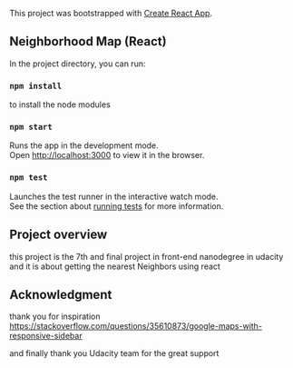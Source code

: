 This project was bootstrapped with [Create React App](https://github.com/facebook/create-react-app).

## Neighborhood Map (React)

In the project directory, you can run:

### `npm install`

to install the node modules 

### `npm start`

Runs the app in the development mode.<br>
Open [http://localhost:3000](http://localhost:3000) to view it in the browser.


### `npm test`

Launches the test runner in the interactive watch mode.<br>
See the section about [running tests](https://facebook.github.io/create-react-app/docs/running-tests) for more information.

## Project overview 

this project is the 7th and final project in front-end nanodegree in udacity and it is about getting the nearest Neighbors using react

## Acknowledgment 

thank you for inspiration
https://stackoverflow.com/questions/35610873/google-maps-with-responsive-sidebar

and finally thank you Udacity team for the great support 